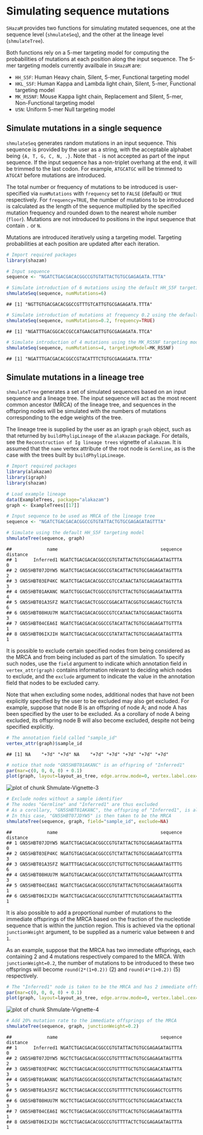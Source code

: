 # Simulating sequence mutations

`SHazaM` provides two functions for simulating mutated sequences, one at the sequence level (`shmulateSeq`), and the other at the lineage level (`shmulateTree`).

Both functions rely on a 5-mer targeting model for computing the probabilities of mutations at each position along the input sequence. The 5-mer targeting models currently availbale in `SHazaM` are:

-   `HH_S5F`: Human Heavy chain, Silent, 5-mer, Functional targeting model
-   `HKL_S5F`: Human Kappa and Lambda light chain, Silent, 5-mer, Functional targeting model
-   `MK_RS5NF`: Mouse Kappa light chain, Replacement and Silent, 5-mer, Non-Functional targeting model
-   `U5N`: Uniform 5-mer Null targeting model

## Simulate mutations in a single sequence

`shmulateSeq` generates random mutations in an input sequence. This sequence is provided by the user as a string, with the acceptable alphabet being `{A, T, G, C, N, .}`. Note that `-` is not accepted as part of the input sequence. If the input sequence has a non-triplet overhang at the end, it will be trimmed to the last codon. For example, `ATGCATGC` will be trimmed to `ATGCAT` before mutations are introduced.

The total number or frequency of mutations to be introduced is user-specified via `numMutations` with `frequency` set to `FALSE` (default) or `TRUE` respectively. For `frequency=TRUE`, the number of mutations to be introduced is calculated as the length of the sequence multiplied by the specified mutation frequency and rounded down to the nearest whole number (`floor`). Mutations are not introduced to positions in the input sequence that contain `.` or `N`.

Mutations are introduced iteratively using a targeting model. Targeting probabilities at each position are updated after each iteration.


```r
# Import required packages
library(shazam)

# Input sequence
sequence <- "NGATCTGACGACACGGCCGTGTATTACTGTGCGAGAGATA.TTTA"

# Simulate introduction of 6 mutations using the default HH_S5F targeting model
shmulateSeq(sequence, numMutations=6)
```

```
## [1] "NGTTGTGACGACACGGCCGTTTGTCATTGTGCGAGAGATA.TTTA"
```

```r
# Simulate introduction of mutations at frequency 0.2 using the default HH_S5F targeting model
shmulateSeq(sequence, numMutations=0.2, frequency=TRUE)
```

```
## [1] "NGATTTGACGGCACCGCCATGAACGATTGTGCGAGAGATA.TTCA"
```

```r
# Simulate introduction of 4 mutations using the MK_RS5NF targeting model
shmulateSeq(sequence, numMutations=4, targetingModel=MK_RS5NF)
```

```
## [1] "NGATTTGACGACACGGCCGTACATTTCTGTGCGAGAGATA.TTTA"
```

## Simulate mutations in a lineage tree

`shmulateTree` generates a set of simulated sequences based on an input sequence and a lineage tree. The input sequence will act as the most recent common ancestor (MRCA) of the lineage tree, and sequences in the offspring nodes will be simulated with the numbers of mutations corresponding to the edge weights of the tree.

The lineage tree is supplied by the user as an igraph `graph` object, such as that returned by `buildPhylipLineage` of the `alakazam` package. For details, see the `Reconstruction of Ig lineage trees` vignette of `alakazam`. It is assumed that the `name` vertex attribute of the root node is `Germline`, as is the case with the trees built by `buildPhylipLineage`.


```r
# Import required packages
library(alakazam)
library(igraph)
library(shazam)

# Load example lineage
data(ExampleTrees, package="alakazam")
graph <- ExampleTrees[[17]]

# Input sequence to be used as MRCA of the lineage tree
sequence <- "NGATCTGACGACACGGCCGTGTATTACTGTGCGAGAGATAGTTTA"

# Simulate using the default HH_S5F targeting model
shmulateTree(sequence, graph)
```

```
##             name                                      sequence distance
## 1      Inferred1 NGATCTGACGACACGGCCGTGTATTACTGTGCGAGAGATAGTTTA        0
## 2 GN5SHBT07JDYW5 NGATCTGACGACACGGCCGTACATTACTGTGCGAGAGATAGTTTA        2
## 3 GN5SHBT03EP4KC NGATCTGACGACACGGCCGTCCATAACTATGCGAGAGATAGTTTA        3
## 4 GN5SHBT01AKANC NGATCTGGCGACTCGGCCGTGTCTTACTGTGCGAGAGATAATTTA        4
## 5 GN5SHBT01A3SFZ NGATCTGACGACTCGGCCGGACATTACGGTGCGAGAGCTGGTCTA        6
## 6 GN5SHBT08HUU7M NGATCTGACGACACGGCCGTCCATAACTATGCGAGAACTAGGTTA        3
## 7 GN5SHBT04CEA6I NGATCTGACGACACGGCCGTACATTACTGTGCGAGAGATTGTTTA        1
## 8 GN5SHBT06IXJIH NGATCTGACGACACGGCCGTATATTACTGTGCGAGAGATAGTTTA        1
```

It is possible to exclude certain specified nodes from being considered as the MRCA and from being included as part of the simulation. To specify such nodes, use the `field` argument to indicate which annotation field in `vertex_attr(graph)` contains information relevant to deciding which nodes to exclude, and the `exclude` argument to indicate the value in the annotation field that nodes to be excluded carry.

Note that when excluding some nodes, additional nodes that have not been explicitly specified by the user to be excluded may also get excluded. For example, suppose that node B is an offspring of node A; and node A has been specified by the user to be excluded. As a corollary of node A being excluded, its offspring node B will also become excluded, despite not being specified explicitly.


```r
# The annotation field called "sample_id"
vertex_attr(graph)$sample_id
```

```
## [1] NA    "+7d" "+7d" NA    "+7d" "+7d" "+7d" "+7d" "+7d"
```

```r
# notice that node "GN5SHBT01AKANC" is an offspring of "Inferred1"
par(mar=c(0, 0, 0, 0) + 0.1)
plot(graph, layout=layout_as_tree, edge.arrow.mode=0, vertex.label.cex=0.75)
```

![plot of chunk Shmulate-Vignette-3](figure/Shmulate-Vignette-3-1.png)

```r
# Exclude nodes without a sample identifier
# The nodes "Germline" and "Inferred1" are thus excluded
# As a corollary, "GN5SHBT01AKANC", the offspring of "Inferred1", is also excluded
# In this case, "GN5SHBT07JDYW5" is then taken to be the MRCA
shmulateTree(sequence, graph, field="sample_id", exclude=NA)
```

```
##             name                                      sequence distance
## 1 GN5SHBT07JDYW5 NGATCTGACGACACGGCCGTGTATTACTGTGCGAGAGATAGTTTA        0
## 2 GN5SHBT03EP4KC NGATGTGACGACACGGCCGTCTATTACTGTGCGAGAGATCGTTTA        3
## 3 GN5SHBT01A3SFZ NGATTTGACGACACGGCCGTCTGTTGCTGTGCGAGAAATAGTTTG        6
## 4 GN5SHBT08HUU7M NGATGTGACAACACGGCCGTCTATTATTGTGCGAGAAATCGTTTA        3
## 5 GN5SHBT04CEA6I NGATCTGACGACACGGCCGTGTATTACTGTGCGAGAGATAGGTTA        1
## 6 GN5SHBT06IXJIH NGATCTGACGACACGGCCGTGTATTTCTGTGCGAGAGATAGTTTA        1
```

It is also possible to add a proportional number of mutations to the immediate offsprings of the MRCA based on the fraction of the nucleotide sequence that is within the junction region. This is achieved via the optional `junctionWeight` argument, to be supplied as a numeric value between `0` and `1`.

As an example, suppose that the MRCA has two immediate offsprings, each containing 2 and 4 mutations respectively compared to the MRCA. With `junctionWeight=0.2`, the number of mutations to be introduced to these two offsprings will become `round(2*(1+0.2))` (2) and `round(4*(1+0.2))` (5) respectively.


```r
# The "Inferred1" node is taken to be the MRCA and has 2 immediate offsprings
par(mar=c(0, 0, 0, 0) + 0.1)
plot(graph, layout=layout_as_tree, edge.arrow.mode=0, vertex.label.cex=0.75)
```

![plot of chunk Shmulate-Vignette-4](figure/Shmulate-Vignette-4-1.png)

```r
# Add 20% mutation rate to the immediate offsprings of the MRCA
shmulateTree(sequence, graph, junctionWeight=0.2)
```

```
##             name                                      sequence distance
## 1      Inferred1 NGATCTGACGACACGGCCGTGTATTACTGTGCGAGAGATAGTTTA        0
## 2 GN5SHBT07JDYW5 NGCTCTGACGACACGGCCGTGTTTTACTGTGCGAGAGATAGTTTA        2
## 3 GN5SHBT03EP4KC NGCTCTGACGACACGGCCGTGTTTTGCTGTGCGAGACATAATTTA        3
## 4 GN5SHBT01AKANC NGATGTGACGGCACGGCCGTGTATTACTCTGCGAGAGATAGTATC        5
## 5 GN5SHBT01A3SFZ NGCTCTGACGACACGCCCGTGTTTTTCTGTGCGGGAGCTCGTTTG        6
## 6 GN5SHBT08HUU7M NGCTCTGACGACACGGCCGTGTTTCGCTGTGCGAGACATAACCTA        3
## 7 GN5SHBT04CEA6I NGCTCTGACGACACGGCCGTGTTTCACTGTGCGAGAGATAGTTTA        1
## 8 GN5SHBT06IXJIH NGCTCTGACGACACGGCCGTGTTTTACTCTGCGAGAGATAGTTTA        1
```
